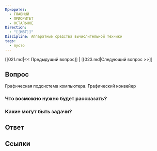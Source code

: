 ```yaml
---
Приоритет:
  - ГЛАВНЫЙ
  - ПРИОРИТЕТ
  - ОСТАЛЬНОЕ
Direction:
  - "[[ИВТ]]" 
Discipline: Аппаратные средства вычислительной техники 
tags:
  - пусто
---
```

[[021.md|<< Предыдущий вопрос]] | [[023.md|Следующий вопрос >>]]
## Вопрос

Графическая подсистема компьютера. Графический конвейер

### Что возможно нужно будет рассказать?

### Какие могут быть задачи?

## Ответ

## Ссылки
